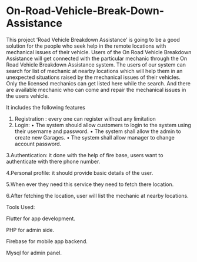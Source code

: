 # On-Road-Vehicle-Break-Down-Assistance
This project ‘Road Vehicle Breakdown Assistance’ is going to be a good solution for the 
people who seek help in the remote locations with mechanical issues of their vehicle. Users of
the On Road Vehicle Breakdown Assistance will get connected with the particular mechanic 
through the On Road Vehicle Breakdown Assistance system.
The users of our system can search for list of mechanic at nearby locations which will help 
them in an unexpected situations raised by the mechanical issues of their vehicles. Only the 
licensed mechanics can get listed here while the search. And there are available mechanic 
who can come and repair the mechanical issues in the users vehicle.

It includes the following features
1. Registration : every one can register without any limitation
2. Login:
• The system should allow customers to login to the system using their username and 
password.
• The system shall allow the admin to create new Garages.
• The system shall allow manager to change account password.

3.Authentication: it done with the help of fire base, users want to authenticate with there 
phone number.

4.Personal profile: it should provide basic details of the user.

5.When ever they need this service they need to fetch there location.

6.After fetching the location, user will list the mechanic at nearby locations.

Tools Used:

Flutter for app development.

PHP for admin side.

Firebase for mobile app backend.

Mysql for admin panel.


